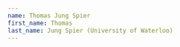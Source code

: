 ```yaml
--- 
name: Thomas Jung Spier  
first_name: Thomas 
last_name: Jung Spier (University of Waterloo) 
--- 
```

 
 